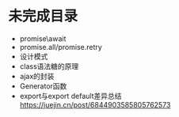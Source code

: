 # 未完成目录

+ promise\await
+ promise.all/promise.retry
+ 设计模式
+ class语法糖的原理
+ ajax的封装
+ Generator函数
+ export与export default差异总结 https://juejin.cn/post/6844903585805762573

